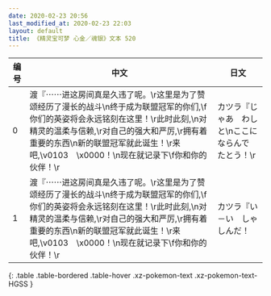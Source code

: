 ```yaml
---
date: 2020-02-23 20:56
last_modified_at: 2020-02-23 22:03
layout: default
title: 《精灵宝可梦 心金／魂银》文本 520
---
```

| 编号 | 中文 | 日文 |
| ---- | ---- | ---- |
| 0 | 渡『⋯⋯进这房间真是久违了呢。\r这里是为了赞颂经历了漫长的战斗\n终于成为联盟冠军的你们,\f你们的英姿将会永远铭刻在这里！\r此时此刻,\n对精灵的温柔与信赖,\r对自己的强大和严厉,\r拥有着重要的东西\n新的联盟冠军就此诞生！\r来吧,\v0103　\x0000！\n现在就记录下\f你和你的伙伴！\r | カツラ『じゃあ　わしと\nここに　ならんで　たとう！\r |
| 1 | 渡『⋯⋯进这房间真是久违了呢。\r这里是为了赞颂经历了漫长的战斗\n终于成为联盟冠军的你们,\f你们的英姿将会永远铭刻在这里！\r此时此刻,\n对精灵的温柔与信赖,\r对自己的强大和严厉,\r拥有着重要的东西\n新的联盟冠军就此诞生！\r来吧,\v0103　\x0000！\n现在就记录下\f你和你的伙伴！\r | カツラ『い－い　しゃしんだ！ |
{: .table .table-bordered .table-hover .xz-pokemon-text .xz-pokemon-text-HGSS }